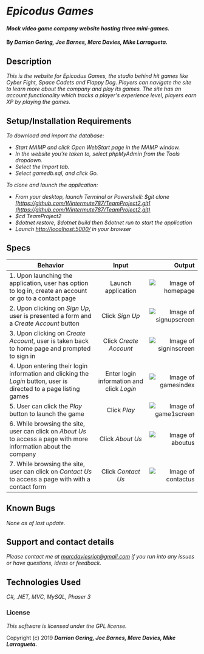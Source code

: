 # _Epicodus Games_

#### _Mock video game company website hosting three mini-games._

#### By _**Darrion Gering, Joe Barnes, Marc Davies, Mike Larragueta.**_

## Description

_This is the website for Epicodus Games, the studio behind hit games like Cyber Fight, Space Cadets and Flappy Dog. Players can navigate the site to learn more about the company and play its games. The site has an account functionality which tracks a player's experience level, players earn XP by playing the games._

## Setup/Installation Requirements

_To download and import the database:_

* _Start MAMP and click Open WebStart page in the MAMP window._
* _In the website you're taken to, select phpMyAdmin from the Tools dropdown._
* _Select the Import tab._
* _Select gamedb.sql, and click Go._

_To clone and launch the application:_

* _From your desktop, launch Terminal or Powershell: $git clone [https://github.com/Wintermute787/TeamProject2.git](https://github.com/Wintermute787/TeamProject2.git)_
* _$cd TeamProject2_
* _$dotnet restore, $dotnet build then $dotnet run to start the application_
* _Launch [http://localhost:5000/](http://localhost:5000/) in your browser_

## Specs

| Behavior | Input | Output |
| ------------- |:-------------:| -----:|
| 1. Upon launching the application, user has option to log in, create an account or go to a contact page | Launch application | ![Image of homepage](https://i.imgur.com/NMKI9VJ.png) |
| 2. Upon clicking on *Sign Up*, user is presented a form and a *Create Account* button | Click *Sign Up* | ![Image of signupscreen](https://i.imgur.com/0Z9msdH.png) |
| 3. Upon clicking on  *Create Account*, user is taken back to home page and prompted to sign in | Click  *Create Account* | ![Image of signinscreen](https://i.imgur.com/vOgNPO3.png) |
| 4. Upon entering their login information and clicking the *Login* button, user is directed to a page listing games | Enter login information and click *Login* | ![Image of gamesindex](https://i.imgur.com/8AWyGEL.png) |
| 5. User can click the *Play* button to launch the game | Click *Play* | ![Image of game1screen](https://i.imgur.com/LQUb7Mm.png) |
| 6. While browsing the site, user can click on *About Us* to access a page with more information about the company | Click *About Us* | ![Image of aboutus](https://i.imgur.com/dOz1QgR.jpg) |
| 7. While browsing the site, user can click on *Contact Us* to access a page with with a contact form | Click *Contact Us* | ![Image of contactus](https://i.imgur.com/34XjSOL.jpg) |

## Known Bugs

_None as of last update._

## Support and contact details

_Please contact me at marcdaviesriot@gmail.com if you run into any issues or have questions, ideas or feedback._

## Technologies Used

_C#, .NET, MVC, MySQL, Phaser 3_

### License

*This software is licensed under the GPL license.*

Copyright (c) 2019 **_Darrion Gering, Joe Barnes, Marc Davies, Mike Larragueta._**
